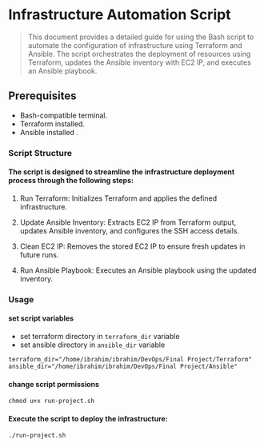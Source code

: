 # Infrastructure Automation Script 
> This document provides a detailed guide for using the Bash script to automate the configuration of infrastructure using Terraform and Ansible. The script orchestrates the deployment of resources using Terraform, updates the Ansible inventory with EC2 IP, and executes an Ansible playbook.

## Prerequisites
- Bash-compatible terminal.
- Terraform installed.
- Ansible installed .


### Script Structure
#### The script is designed to streamline the infrastructure deployment process through the following steps:

1. Run Terraform: Initializes Terraform and applies the defined infrastructure.

2. Update Ansible Inventory: Extracts EC2 IP from Terraform output, updates Ansible inventory, and configures the SSH access details.

3. Clean EC2 IP: Removes the stored EC2 IP to ensure fresh updates in future runs.

4. Run Ansible Playbook: Executes an Ansible playbook using the updated inventory.


### Usage

#### set script variables
- set terraform directory in `terraform_dir` variable
- set ansible directory in `ansible_dir` variable
```
terraform_dir="/home/ibrahim/ibrahim/DevOps/Final Project/Terraform"
ansible_dir="/home/ibrahim/ibrahim/DevOps/Final Project/Ansible"
```

#### change script permissions
```
chmod u+x run-project.sh
```

#### Execute the script to deploy the infrastructure:

```
./run-project.sh
```
